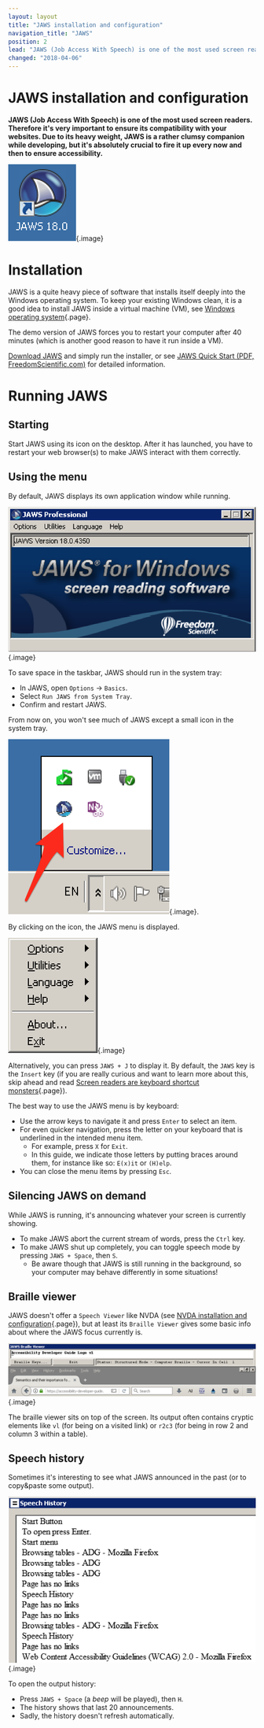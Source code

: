 ```yaml
---
layout: layout
title: "JAWS installation and configuration"
navigation_title: "JAWS"
position: 2
lead: "JAWS (Job Access With Speech) is one of the most used screen readers. Therefore it's very important to ensure its compatibility with your websites. Due to its heavy weight, JAWS is a rather clumsy companion while developing, but it's absolutely crucial to fire it up every now and then to ensure accessibility."
changed: "2018-04-06"
---
```


# JAWS installation and configuration

**JAWS (Job Access With Speech) is one of the most used screen readers. Therefore it's very important to ensure its compatibility with your websites. Due to its heavy weight, JAWS is a rather clumsy companion while developing, but it's absolutely crucial to fire it up every now and then to ensure accessibility.**

![JAWS icon](_media/jaws-icon.png){.image}

# Installation

JAWS is a quite heavy piece of software that installs itself deeply into the Windows operating system. To keep your existing Windows clean, it is a good idea to install JAWS inside a virtual machine (VM), see [Windows operating system](/setup/windows){.page}.

The demo version of JAWS forces you to restart your computer after 40 minutes (which is another good reason to have it run inside a VM).

[Download JAWS](http://www.freedomscientific.com/Downloads/JAWS) and simply run the installer, or see [JAWS Quick Start (PDF, FreedomScientific.com)](http://www.freedomscientific.com/Content/Documents/Manuals/JAWS/JAWS-Quick-Start-Guide.pdf) for detailed information.

# Running JAWS

## Starting

Start JAWS using its icon on the desktop. After it has launched, you have to restart your web browser(s) to make JAWS interact with them correctly.

## Using the menu

By default, JAWS displays its own application window while running.

![JAWS application window](_media/jaws-application-window.png){.image}

To save space in the taskbar, JAWS should run in the system tray:

- In JAWS, open `Options` -> `Basics`.
- Select `Run JAWS from System Tray`.
- Confirm and restart JAWS.

From now on, you won't see much of JAWS except a small icon in the system tray.

![JAWS in the system tray](_media/jaws-in-the-system-tray.png){.image}.

By clicking on the icon, the JAWS menu is displayed.

![The JAWS menu](_media/the-jaws-menu.png){.image}

Alternatively, you can press `JAWS + J` to display it. By default, the `JAWS` key is the `Insert` key (if you are really curious and want to learn more about this, skip ahead and read [Screen readers are keyboard shortcut monsters](/knowledge/desktop-screen-readers/shortcut-monsters){.page}).

The best way to use the JAWS menu is by keyboard:

- Use the arrow keys to navigate it and press `Enter` to select an item.
- For even quicker navigation, press the letter on your keyboard that is underlined in the intended menu item.
    - For example, press `X` for `Exit`.
    - In this guide, we indicate those letters by putting braces around them, for instance like so: `E(x)it` or `(H)elp`.
- You can close the menu items by pressing `Esc`.

## Silencing JAWS on demand

While JAWS is running, it's announcing whatever your screen is currently showing.

- To make JAWS abort the current stream of words, press the `Ctrl` key.
- To make JAWS shut up completely, you can toggle speech mode by pressing `JAWS + Space`, then `S`.
    - Be aware though that JAWS is still running in the background, so your computer may behave differently in some situations!

## Braille viewer

JAWS doesn't offer a `Speech Viewer` like NVDA (see [NVDA installation and configuration](/setup/screen-readers/nvda){.page}), but at least its `Braille Viewer` gives some basic info about where the JAWS focus currently is.

![JAWS braille viewer](_media/jaws-braille-viewer.png){.image}

The braille viewer sits on top of the screen. Its output often contains cryptic elements like `vl` (for being on a visited link) or `r2c3` (for being in row 2 and column 3 within a table).

## Speech history

Sometimes it's interesting to see what JAWS announced in the past (or to copy&paste some output).

![JAWS speech history dialog](_media/jaws-speech-history-dialog.png){.image}

To open the output history:

- Press `JAWS + Space` (a *beep* will be played), then `H`.
- The history shows that last 20 announcements.
- Sadly, the history doesn't refresh automatically.
